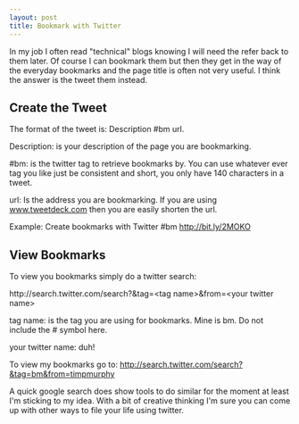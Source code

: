 ```yaml
---
layout: post
title: Bookmark with Twitter
---
```

<p>In my job I often read "technical" blogs knowing I will need the refer back to them later. Of course I can bookmark them but then they get in the way of the everyday bookmarks and the page title is often not very useful. I think the answer is the tweet them instead.</p>
<h2>Create the Tweet</h2>
<p>The format of the tweet is: Description&nbsp;#bm url.</p>
<p>Description: is your description of the page you are bookmarking.</p>
<p>#bm: is the twitter tag to retrieve bookmarks by. You can use whatever ever tag you like just be consistent and short, you only have 140 characters in a tweet.</p>
<p>url: Is the address you are bookmarking. If you are using <a href="http://www.tweetdeck.com">www.tweetdeck.com</a> then you are easily shorten the url.</p>
<p>Example: Create bookmarks with Twitter #bm <a href="http://bit.ly/2MOKO">http://bit.ly/2MOKO</a></p>
<h2>View Bookmarks</h2>
<p>To view you bookmarks simply do a twitter search:</p>
<p>http://search.twitter.com/search?&amp;tag=&lt;tag name&gt;&amp;from=&lt;your twitter name&gt;</p>
<p>tag name: is the tag you are using for bookmarks. Mine is bm. Do not include the # symbol here.</p>
<p>your twitter name: duh!</p>
<p>To view my bookmarks go to: <a href="http://search.twitter.com/search?&amp;tag=bm&amp;from=timpmurphy">http://search.twitter.com/search?&amp;tag=bm&amp;from=timpmurphy</a></p>
<p>A quick google search does show tools to do similar for the moment at least I'm sticking to my idea. With a bit of creative thinking I'm sure you can come up with other ways to file your life using twitter.</p>
